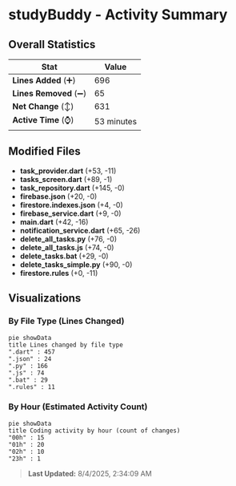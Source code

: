 # studyBuddy - Activity Summary 

## Overall Statistics

| Stat                   | Value                                                             |
| ---------------------- | ----------------------------------------------------------------- |
| **Lines Added** (➕)   | 696                                          |
| **Lines Removed** (➖) | 65                                        |
| **Net Change** (↕)    | 631                |
| **Active Time** (⌚)   | 53 minutes |


## Modified Files
- **task_provider.dart** (+53, -11)
- **tasks_screen.dart** (+89, -1)
- **task_repository.dart** (+145, -0)
- **firebase.json** (+20, -0)
- **firestore.indexes.json** (+4, -0)
- **firebase_service.dart** (+9, -0)
- **main.dart** (+42, -16)
- **notification_service.dart** (+65, -26)
- **delete_all_tasks.py** (+76, -0)
- **delete_all_tasks.js** (+74, -0)
- **delete_tasks.bat** (+29, -0)
- **delete_tasks_simple.py** (+90, -0)
- **firestore.rules** (+0, -11)

## Visualizations

### By File Type (Lines Changed)

```mermaid
pie showData
title Lines changed by file type
".dart" : 457
".json" : 24
".py" : 166
".js" : 74
".bat" : 29
".rules" : 11
```

### By Hour (Estimated Activity Count)

```mermaid
pie showData
title Coding activity by hour (count of changes)
"00h" : 15
"01h" : 20
"02h" : 10
"23h" : 1
```


> **Last Updated:** 8/4/2025, 2:34:09 AM